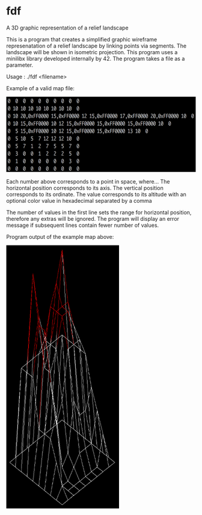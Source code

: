 # fdf
A 3D graphic representation of a relief landscape

This is a program that creates a simplified graphic wireframe represenatation of a relief landscape by linking points via segments. The landscape will be shown in isometric projection. This program uses a minilibx library developed internally by 42. The program takes a file as a parameter.

Usage : ./fdf \<filename>

Example of a valid map file:

<img src="valid_map_sample.png" width="600" height="200">

Each number above corresponds to a point in space, where...
The horizontal position corresponds to its axis. 
The vertical position corresponds to its ordinate.
The value corresponds to its altitude with an optional color value in hexadecimal separated by a comma

The number of values in the first line sets the range for horizontal position, therefore any extras will be ignored. The program will display an error message if subsequent lines contain fewer number of values.

Program output of the example map above:

<img src="sample_map_output.png" width="300" height="700">
